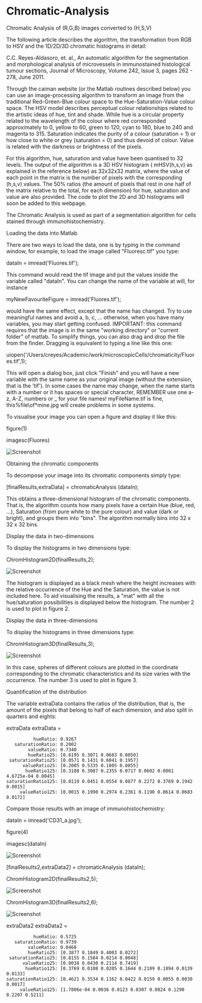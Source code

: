# Chromatic-Analysis
Chromatic Analysis of (R,G,B) images converted to (H,S,V)

The following article describes the algorithm, the transformation from RGB to HSV and the 1D/2D/3D chromatic histograms in detail: 

C.C. Reyes-Aldasoro, et. al., An automatic algorithm for the segmentation and morphological analysis of microvessels in immunostained histological tumour sections, Journal of Microscopy, Volume 242, Issue 3, pages 262 - 278, June 2011.



Through the caiman website (or the Matlab routines described below) you can use an image-processing algorithm to transform an image from the traditional Red-Green-Blue colour space to the Hue-Saturation-Value colour space. The HSV model describes perceptual colour relationships related to the artistic ideas of hue, tint and shade. While hue is a circular property related to the wavelength of the colour where red corresponded approximately to 0, yellow to 60, green to 120, cyan to 180, blue to 240 and magenta to 315. Saturation indicates the purity of a colour (saturation = 1) or how close to white or grey (saturation = 0) and thus devoid of colour. Value is related with the darkness or brightness of the pixels.

For this algorithm, hue, saturation and value have been quantised to 32 levels. The output of the algorithm is a 3D HSV histogram ( mHSV(h,s,v) as explained in the reference below) as 32x32x32 matrix, where the value of each point in the matrix is the number of pixels with the corresponding (h,s,v) values. The 50% ratios (the amount of pixels that rest in one half of the matrix relative to the total, for each dimension) for hue, saturation and value are also provided. The code to plot the 2D and 3D histograms will soon be added to this webpage.

The Chromatic Analysis is used as part of a segmentation algorithm for cells stained through immunohistochemistry.

Loading the data into Matlab

There are two ways to load the data, one is by typing in the command window, for example, to load the image called "Fluoresc.tif" you type:

dataIn = imread('Fluores.tif');


This command would read the tif image and put the values inside the variable called "dataIn". You can change the name of the variable at will, for instance

myNewFavouriteFigure = imread('Fluores.tif');


would have the same effect, except that the name has changed. Try to use meaningful names and avoid a, b, c, ... otherwise, when you have many variables, you may start getting confused. IMPORTANT: this command requires that the image is in the same "working directory" or "current folder" of matlab. To simplify things, you can also drag and drop the file from the finder. Dragging is equivalent to typing a line like this one:

uiopen('/Users/creyes/Academic/work/microscopicCells/chromaticity/Fluores.tif',1);


This will open a dialog box, just click "Finish" and you will have a new variable with the same name as your original image (without the extension, that is the 'tif'). In some cases the name may change, when the name starts with a number or it has spaces or special character, REMEMBER use one a-z, A-Z, numbers or _ for your file names! myFileName.tif is fine, this%file\of*mine.jpg will create problems in some systems.

To visualise your image you can open a figure and display it like this:

figure(1)

imagesc(Fluores)

![Screenshot](userManualChromat_01.png)

Obtaining the chromatic components

To decompose your image into its chromatic components simply type:

[finalResults,extraData] = chromaticAnalysis (dataIn);





This obtains a three-dimensional histogram of the chromatic components. That is, the algorithm counts how many pixels have a certain Hue (blue, red, ...), Saturation (from pure white to the pure colour) and value (dark or bright), and groups them into "bins". The algorithm normally bins into 32 x 32 x 32 bins.

Display the data in two-dimensions

To display the histograms in two dimensions type:

ChromHistogram2D(finalResults,2);

![Screenshot](userManualChromat_02.png)


The histogram is displayed as a black mesh where the height increases with the relative occurrence of the Hue and the Saturation, the value is not included here. To aid visualising the results, a "mat" with all the hue/saturation possibilities is displayed below the histogram. The number 2 is used to plot in figure 2.

Display the data in three-dimensions

To display the histograms in three dimensions type:

ChromHistogram3D(finalResults,3);

![Screenshot](userManualChromat_03.png)



In this case, spheres of different colours are plotted in the coordinate corresponding to the chromatic characteristics and its size varies with the occurrence. The number 3 is used to plot in figure 3.

Quantification of the distribution


The variable extraData contains the ratios of the distribution, that is, the amount of the pixels that belong to half of each dimension, and also split in quarters and eights:

extraData
extraData = 

              hueRatio: 0.9267
       saturationRatio: 0.2002
            valueRatio: 0.7340
            hueRatio25: [0.6195 0.3071 0.0683 0.0050]
     saturationRatio25: [0.0571 0.1431 0.6041 0.1957]
          valueRatio25: [0.2005 0.5335 0.1805 0.0855]
           hueRatio125: [0.3108 0.3087 0.2355 0.0717 0.0602 0.0081 4.6725e-04 0.0045]
    saturationRatio125: [0.0119 0.0451 0.0554 0.0877 0.2272 0.3769 0.1942 0.0015]
         valueRatio125: [0.0015 0.1990 0.2974 0.2361 0.1190 0.0614 0.0683 0.0172]

Compare those results with an image of immunohistochemistry:

dataIn = imread('CD31_a.jpg');

figure(4)

imagesc(dataIn)


![Screenshot](userManualChromat_04.png)


[finalResults2,extraData2] = chromaticAnalysis (dataIn);


ChromHistogram2D(finalResults2,5);

![Screenshot](userManualChromat_05.png)


ChromHistogram3D(finalResults2,6);


![Screenshot](userManualChromat_06.png)


extraData2
extraData2 = 

              hueRatio: 0.5725
       saturationRatio: 0.9739
            valueRatio: 0.0468
            hueRatio25: [0.3877 0.1849 0.4003 0.0272]
     saturationRatio25: [0.8155 0.1584 0.0214 0.0048]
          valueRatio25: [0.0038 0.0430 0.2114 0.7419]
           hueRatio125: [0.3769 0.0108 0.0205 0.1644 0.2109 0.1894 0.0139 0.0133]
    saturationRatio125: [0.4621 0.3534 0.1162 0.0422 0.0159 0.0055 0.0030 0.0017]
         valueRatio125: [1.7806e-04 0.0036 0.0123 0.0307 0.0824 0.1290 0.2207 0.5211]



